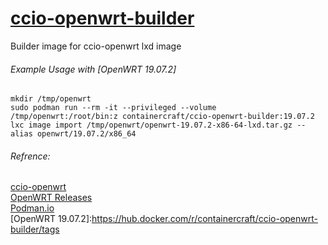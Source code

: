 # [ccio-openwrt-builder](https://hub.docker.com/r/containercraft/ccio-openwrt-builder)
Builder image for ccio-openwrt lxd image

###### Example Usage with [OpenWRT 19.07.2]
```
mkdir /tmp/openwrt
sudo podman run --rm -it --privileged --volume /tmp/openwrt:/root/bin:z containercraft/ccio-openwrt-builder:19.07.2
lxc image import /tmp/openwrt/openwrt-19.07.2-x86-64-lxd.tar.gz --alias openwrt/19.07.2/x86_64
```

###### Refrence:
[ccio-openwrt](https://github.com/containercraft/ccio-openwrt)    
[OpenWRT Releases](https://openwrt.org/releases/start)    
[Podman.io](https://podman.io/getting-started/installation)    
[OpenWRT 19.07.2]:https://hub.docker.com/r/containercraft/ccio-openwrt-builder/tags

